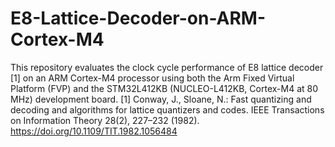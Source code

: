 # E8-Lattice-Decoder-on-ARM-Cortex-M4
This repository evaluates the clock cycle performance of E8 lattice decoder [1] on an ARM Cortex-M4 processor using both the Arm Fixed Virtual Platform (FVP) and the STM32L412KB (NUCLEO-L412KB, Cortex-M4 at 80 MHz) development board.
[1] Conway, J., Sloane, N.: Fast quantizing and decoding and algorithms for lattice quantizers and codes. IEEE Transactions on Information Theory 28(2), 227–232 (1982). https://doi.org/10.1109/TIT.1982.1056484
